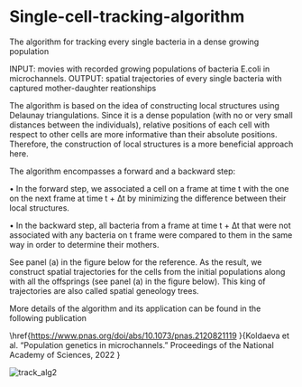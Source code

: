 # Single-cell-tracking-algorithm
The algorithm for tracking every single bacteria in a dense growing population

INPUT: movies with recorded growing populations of bacteria E.coli in microchannels. 
OUTPUT: spatial trajectories of every single bacteria with captured mother-daughter reationships 

The algorithm is based on the idea of constructing local structures using Delaunay triangulations. Since it is a dense population (with no or very small distances between the individuals), relative positions of each cell with respect to other cells are more informative than their absolute positions. Therefore, the construction of local structures is a more beneficial approach here. 

The algorithm encompasses a forward and a backward step:

• In the forward step, we associated a cell on a frame at time t with the one on the next frame at time t + ∆t by minimizing
the difference between their local structures.

• In the backward step, all bacteria from a frame at time t + ∆t that were not associated with any bacteria on t frame
were compared to them in the same way in order to determine their mothers.

See panel (a) in the figure below for the reference. As the result, we construct spatial trajectories for the cells from the initial populations along with all the offsprings (see panel (a) in the figure below). This king of trajectories are also called spatial geneology trees.

More details of the algorithm and its application can be found in the following publication 

\href{https://www.pnas.org/doi/abs/10.1073/pnas.2120821119 }{Koldaeva et al. “Population genetics in microchannels.” Proceedings of the National Academy of Sciences, 2022 }


![track_alg2](https://user-images.githubusercontent.com/44256309/165434754-14ee2353-7cd1-40a7-9930-364a9efdb038.jpg)
